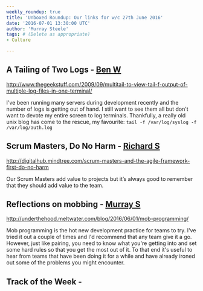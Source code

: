 ```yaml
---
weekly_roundup: true
title: 'Unboxed Roundup: Our links for w/c 27th June 2016'
date: '2016-07-01 13:30:00 UTC'
author: 'Murray Steele'
tags: # (Delete as appropriate)
- Culture

---
```


## A Tailing of Two Logs - [Ben W](/people#ben-wong)

http://www.thegeekstuff.com/2009/09/multitail-to-view-tail-f-output-of-multiple-log-files-in-one-terminal/

I've been running many servers during development recently and the number of logs is getting out of hand. I still want to see them all but don't want to devote my entire screen to log terminals. Thankfully, a really old unix blog has come to the rescue, my favourite: `tail -f /var/log/syslog -f /var/log/auth.log`

## Scrum Masters, Do No Harm - [Richard S](/people#richard-stobart)

http://digitalhub.mindtree.com/scrum-masters-and-the-agile-framework-first-do-no-harm

Our Scrum Masters add value to projects but it’s always good to remember that they should add value to the team.

## Reflections on mobbing - [Murray S](/people#murray-steele)

http://underthehood.meltwater.com/blog/2016/06/01/mob-programming/

Mob programming is the hot new development practice for teams to try.  I've tried it out a couple of times and I'd recommend that any team give it a go.  However, just like pairing, you need to know what you're getting into and set some hard rules so that you get the most out of it.  To that end it's useful to hear from teams that have been doing it for a while and have already ironed out some of the problems you might encounter.

## Track of the Week - [](/people#)
